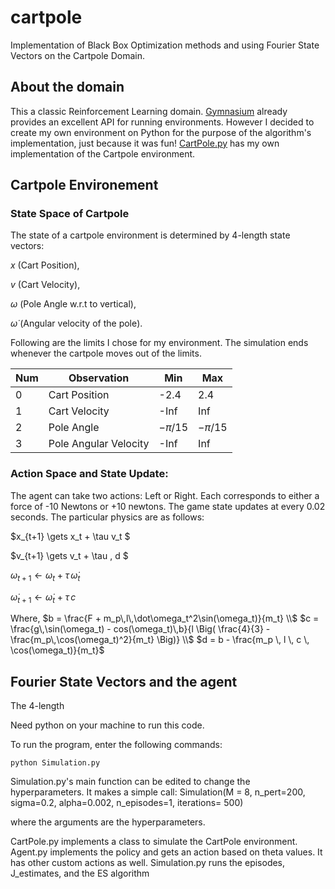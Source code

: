 # cartpole
Implementation of Black Box Optimization methods and using Fourier State Vectors on the Cartpole Domain. 

## About the domain
This a classic Reinforcement Learning domain. [Gymnasium](https://gymnasium.farama.org/ "Gymnasium's Homepage") already provides an excellent API for running environments. However I decided to create my own environment on Python for the purpose of the algorithm's implementation, just because it was fun! [CartPole.py](/CartPole.py) has my own implementation of the Cartpole environment. 


## Cartpole Environement

### State Space of Cartpole
The state of a cartpole environment is determined by 4-length state vectors: 

$x$ (Cart Position), 

$v$ (Cart Velocity), 

$\omega$ (Pole Angle w.r.t to vertical), 

$\dot \omega$ (Angular velocity of the pole). 

Following are the limits I chose for my environment. The simulation ends whenever the cartpole moves out of the limits. 

| Num | Observation              | Min    | Max    |
| --- | ------------------------ | ------ | ------ |
| 0   | Cart Position            | -2.4   | 2.4    |
| 1   | Cart Velocity            | -Inf   | Inf    |
| 2   | Pole Angle               | $-\pi/15$ | $-\pi/15$ |
| 3   | Pole Angular Velocity    | -Inf   | Inf    |

### Action Space and State Update: 
The agent can take two actions: Left or Right. Each corresponds to either a force of -10 Newtons or +10 newtons. 
The game state updates at every 0.02 seconds. The particular physics are as follows: 

$x_{t+1} \gets x_t + \tau v_t $

$v_{t+1} \gets v_t + \tau \, d $

$\omega_{t+1} \gets \omega_t + \tau \, \dot \omega_t$

$\dot \omega_{t+1} \gets \dot \omega_t + \tau \, c$

Where, 
$b = \frac{F + m_p\,l\,\dot\omega_t^2\sin(\omega_t)}{m_t} \\$
$c = \frac{g\,\sin(\omega_t) - cos(\omega_t)\,b}{l \Big( \frac{4}{3} - \frac{m_p\,\cos(\omega_t)^2}{m_t} \Big)} \\$
$d = b - \frac{m_p \, l \, c \, \cos(\omega_t)}{m_t}$





## Fourier State Vectors and the agent
The 4-length 






Need python on your machine to run this code.

To run the program, enter the following commands: 

``python Simulation.py``

Simulation.py's main function can be edited to change the hyperparameters. It makes a simple call: 
Simulation(M = 8, n_pert=200, sigma=0.2, alpha=0.002, n_episodes=1, iterations= 500)

where the arguments are the hyperparameters. 


CartPole.py implements a class to simulate the CartPole environment. 
Agent.py implements the policy and gets an action based on theta values. It has other custom actions as well. 
Simulation.py runs the episodes, J_estimates, and the ES algorithm
